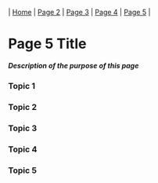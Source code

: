 | [Home](index) |  [Page 2](page2) | [Page 3](page3) | [Page 4](page4) | [Page 5](page5) |

# Page 5 Title
_**Description of the purpose of this page**_

### Topic 1

### Topic 2

### Topic 3

### Topic 4

### Topic 5
